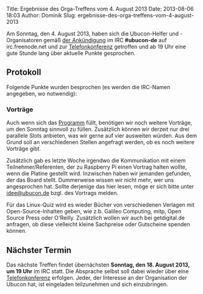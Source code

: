 Title: Ergebnisse des Orga-Treffens vom 4. August 2013
Date: 2013-08-06 18:03
Author: Dominik
Slug: ergebnisse-des-orga-treffens-vom-4-august-2013

Am Sonntag, den 4. August 2013, haben sich die Ubucon-Helfer und
-Organisatoren gemäß [der
Ankündigung](/2013/regelmaessiges-irc-treffen-in-ubucon-de) im IRC
**\#ubucon-de** auf irc.freenode.net und zur
[Telefonkonferenz](http://wiki.ubucon.de/doku.php/ubucon:2013:kommunikation#telko-raum)
getroffen und ab 19 Uhr eine gute Stunde lang über aktuelle Punkte
gesprochen.


Protokoll
---------


Folgende Punkte wurden besprochen (es werden die IRC-Namen angegeben, wo
notwendig):


### Vorträge


Auch wenn sich das [Programm](/2013/programm) füllt, benötigen wir noch
weitere Vorträge, um den Sonntag sinnvoll zu füllen. Zusätzlich können
wir derzeit nur drei parallele Slots anbieten, was wir gerne auf vier
ausweiten würden. Aus dem Grund soll an verschiedenen Stellen angefragt
werden, ob es noch weitere Vorträge gibt.


Zusätzlich gab es letzte Woche irgendwo die Kommunikation mit einem
Teilnehmer/Referenten, der zu Raspberry Pi einen Vortrag halten wollte,
wenn die Platine gestellt wird. Inzwischen haben wir jemanden gefunden,
der das Board stellt. Dummerweise wissen wir nicht mehr, wer uns
angesprochen hat. Sollte derjenige das hier lesen, möge er sich bitte
unter <idee@ubucon.de> bzgl. des Vortrags melden.


Für das Linux-Quiz wird es wieder Bücher von verschiedenen Verlagen mit
Open-Source-Inhalten geben, wie z.b. Galileo Computing, mitp, Open
Source Press oder O'Reilly. Zusätzlich wollen wir auch bei getdigital.de
anfragen, ob diese vielleicht kleine Sachpreise oder Gutscheine spenden
können.


Nächster Termin
---------------


Das nächste Treffen findet übernächsten **Sonntag, den 18. August 2013,
um 19 Uhr** im IRC statt. Die Absprache selbst soll dabei wieder über
eine
[Telefonkonferenz](http://wiki.ubucon.de/doku.php/ubucon:2013:kommunikation#telko-raum)
erfolgen. Jeder, der Interesse an der Organisation der Ubucon hat, ist
eingeladen teilzunehmen und sich einzubringen.



